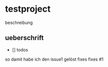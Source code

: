# testproject
beschreibung

## ueberschrift
- [] todos

so damit habe ich den issue1 gelöst fixes
fixes #1
